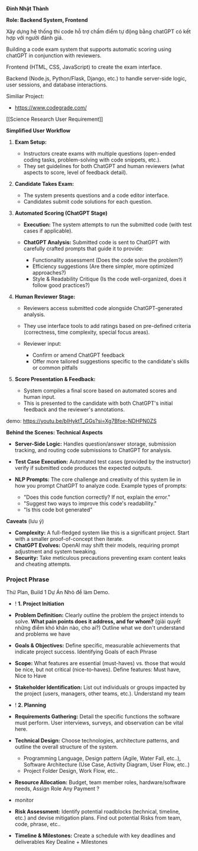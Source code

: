 **Đinh Nhật Thành**

**Role: Backend System, Frontend**

Xây dựng hệ thống thi code hỗ trợ chấm điểm tự động bằng chatGPT có kết hợp với người đánh giá.

Building a code exam system that supports automatic scoring using chatGPT in conjunction with reviewers.

Frontend (HTML, CSS, JavaScript) to create the exam interface.

Backend (Node.js, Python/Flask, Django, etc.) to handle server-side logic, user sessions, and database interactions.

Similiar Project: 
+ https://www.codegrade.com/

[[Science Research User Requirement]]

**Simplified User Workflow**

1. **Exam Setup:**
    
    - Instructors create exams with multiple questions (open-ended coding tasks, problem-solving with code snippets, etc.).
    - They set guidelines for both ChatGPT and human reviewers (what aspects to score, level of feedback detail).
    
2. **Candidate Takes Exam:**
    
    - The system presents questions and a code editor interface.
    - Candidates submit code solutions for each question.
    
3. **Automated Scoring (ChatGPT Stage)**
    
    - **Execution:** The system attempts to run the submitted code (with test cases if applicable).
    - **ChatGPT Analysis:** Submitted code is sent to ChatGPT with carefully crafted prompts that guide it to provide:
        
        - Functionality assessment (Does the code solve the problem?)
        - Efficiency suggestions (Are there simpler, more optimized approaches?)
        - Style & Readability Critique (Is the code well-organized, does it follow good practices?)
        
    
4. **Human Reviewer Stage:**
    
    - Reviewers access submitted code alongside ChatGPT-generated analysis.
    - They use interface tools to add ratings based on pre-defined criteria (correctness, time complexity, special focus areas).
    - Reviewer input:
        
        - Confirm or amend ChatGPT feedback
        - Offer more tailored suggestions specific to the candidate's skills or common pitfalls
        
    
5. **Score Presentation & Feedback:**
    
    - System compiles a final score based on automated scores and human input.
    - This is presented to the candidate with both ChatGPT's initial feedback and the reviewer's annotations.
    

demo: https://youtu.be/bIHyktT_GGs?si=Xg7Bfoe-NDHPN0ZS


**Behind the Scenes: Technical Aspects**

- **Server-Side Logic:** Handles question/answer storage, submission tracking, and routing code submissions to ChatGPT for analysis.
- **Test Case Execution:** Automated test cases (provided by the instructor) verify if submitted code produces the expected outputs.
- **NLP Prompts:** The core challenge and creativity of this system lie in how you prompt ChatGPT to analyze code. Example types of prompts:
    
    - "Does this code function correctly? If not, explain the error."
    - "Suggest two ways to improve this code's readability."
    - "Is this code bot generated"


**Caveats** (lưu ý)

- **Complexity:** A full-fledged system like this is a significant project. Start with a smaller proof-of-concept then iterate.
- **ChatGPT Evolves:** OpenAI may shift their models, requiring prompt adjustment and system tweaking.
- **Security:** Take meticulous precautions preventing exam content leaks and cheating attempts.

### Project Phrase
Thử Plan, Build 1 Dự Án Nhỏ để làm Demo.


+ ! **1. Project Initiation**

- **Problem Definition:** Clearly outline the problem the project intends to solve. **What pain points does it address, and for whom?** (giải quyết những điểm khó khăn nào, cho ai?)
	Outline what we don't understand and problems we have 

- **Goals & Objectives:** Define specific, measurable achievements that indicate project success.
	Identifying Goals of each Phrase

- **Scope:** What features are essential (must-haves) vs. those that would be nice, but not critical (nice-to-haves).
	Define features: Must have, Nice to Have


- **Stakeholder Identification:** List out individuals or groups impacted by the project (users, managers, other teams, etc.).
	Understand my team


+ ! **2. Planning**

- **Requirements Gathering:** Detail the specific functions the software must perform. User interviews, surveys, and observation can be vital here.

- **Technical Design:** Choose technologies, architecture patterns, and outline the overall structure of the system.
	+ Programming Language, Design pattern (Agile, Water Fall, etc..), Software Architecture (Use Case, Activity Diagram, User Flow, etc..)
	+ Project Folder Design, Work Flow, etc.. 

- **Resource Allocation:** Budget, team member roles, hardware/software needs,
	Assign Role
	Any Payment ?

+ monitor 

- **Risk Assessment:** Identify potential roadblocks (technical, timeline, etc.) and devise mitigation plans.
	Find out potential Risks from team, code, phrase, etc..

- **Timeline & Milestones:** Create a schedule with key deadlines and deliverables
	Key Dealine + Milestones